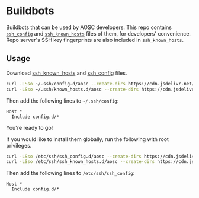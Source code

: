 # Buildbots

Buildbots that can be used by AOSC developers. This repo contains [`ssh_config`](https://man.openbsd.org/ssh_config) and [`ssh_known_hosts`](https://man.openbsd.org/sshd.8#SSH_KNOWN_HOSTS_FILE_FORMAT) files of them, for developers' convenience. Repo server's SSH key fingerprints are also included in `ssh_known_hosts`.

## Usage

Download [ssh_known_hosts](https://cdn.jsdelivr.net/gh/AOSC-Dev/BuildBots/ssh_known_hosts) and [ssh_config](https://cdn.jsdelivr.net/gh/AOSC-Dev/BuildBots/ssh_config) files.

```bash
curl -LSso ~/.ssh/config.d/aosc --create-dirs https://cdn.jsdelivr.net/gh/AOSC-Dev/BuildBots/ssh_config
curl -LSso ~/.ssh/known_hosts.d/aosc --create-dirs https://cdn.jsdelivr.net/gh/AOSC-Dev/BuildBots/ssh_known_hosts
```

Then add the following lines to `~/.ssh/config`:

```properties
Host *
  Include config.d/*
```

You're ready to go!

If you would like to install them globally, run the following with root privileges.

```bash
curl -LSso /etc/ssh/ssh_config.d/aosc --create-dirs https://cdn.jsdelivr.net/gh/AOSC-Dev/BuildBots/ssh_config
curl -LSso /etc/ssh/ssh_known_hosts.d/aosc --create-dirs https://cdn.jsdelivr.net/gh/AOSC-Dev/BuildBots/ssh_known_hosts
```

Then add the following lines to `/etc/ssh/ssh_config`:

```properties
Host *
  Include config.d/*
```
